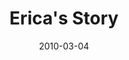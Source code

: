 ---
layout: media
category: media
title: "Erica's Story"
date: 2010-03-04
description: "Erica shares her story of freedom."
video: "https://s3.amazonaws.com/crossroadsvideomessages/EricaInterview.mp4"
video-poster: "http://s3.amazonaws.com/crossroads-media/images/legacy/content/EricaInterview-still.jpg"
---
